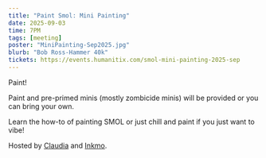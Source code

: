 ```yaml
---
title: "Paint Smol: Mini Painting"
date: 2025-09-03
time: 7PM
tags: [meeting]
poster: "MiniPainting-Sep2025.jpg"
blurb: "Bob Ross-Hammer 40k"
tickets: https://events.humanitix.com/smol-mini-painting-2025-sep
---
```


Paint!

Paint and pre-primed minis (mostly zombicide minis) will be provided or you can bring your own.

Learn the how-to of painting SMOL or just chill and paint if you just want to vibe!

Hosted by [Claudia](https://www.instagram.com/glitter.crow.studio/) and [Inkmo](https://inkmo.art/).